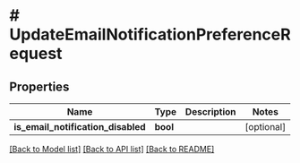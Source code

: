 # # UpdateEmailNotificationPreferenceRequest

## Properties

Name | Type | Description | Notes
------------ | ------------- | ------------- | -------------
**is_email_notification_disabled** | **bool** |  | [optional]

[[Back to Model list]](../../README.md#models) [[Back to API list]](../../README.md#endpoints) [[Back to README]](../../README.md)
